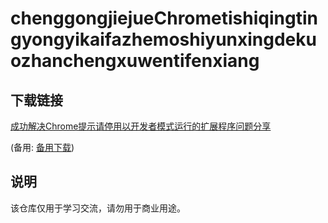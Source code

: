 # chenggongjiejueChrometishiqingtingyongyikaifazhemoshiyunxingdekuozhanchengxuwentifenxiang

## 下载链接
[成功解决Chrome提示请停用以开发者模式运行的扩展程序问题分享](https://pan.quark.cn/s/d8af4c285f35) 

(备用: [备用下载](https://pan.baidu.com/s/1maYiL9Tu9PvA9BxwHsnc0g?pwd=1234))

## 说明

该仓库仅用于学习交流，请勿用于商业用途。
